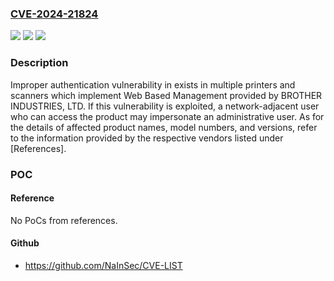 ### [CVE-2024-21824](https://cve.mitre.org/cgi-bin/cvename.cgi?name=CVE-2024-21824)
![](https://img.shields.io/static/v1?label=Product&message=Multiple%20printers%20and%20scanners&color=blue)
![](https://img.shields.io/static/v1?label=Version&message=%3D%20see%20the%20information%20provided%20by%20the%20vendor%20&color=brighgreen)
![](https://img.shields.io/static/v1?label=Vulnerability&message=Improper%20authentication&color=brighgreen)

### Description

Improper authentication vulnerability in exists in multiple printers and scanners which implement Web Based Management provided by BROTHER INDUSTRIES, LTD. If this vulnerability is exploited, a network-adjacent user who can access the product may impersonate an administrative user. As for the details of affected product names, model numbers, and versions, refer to the information provided by the respective vendors listed under [References].

### POC

#### Reference
No PoCs from references.

#### Github
- https://github.com/NaInSec/CVE-LIST


